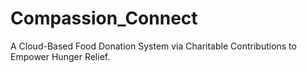 # Compassion_Connect
A Cloud-Based Food Donation System via Charitable Contributions to Empower Hunger Relief.
